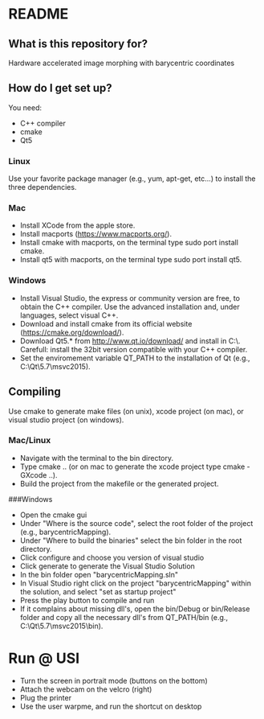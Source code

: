# README #

## What is this repository for? ##

Hardware accelerated image morphing with barycentric coordinates

## How do I get set up? ##

You need:

* C++ compiler
* cmake
* Qt5

### Linux

Use your favorite package manager (e.g., yum, apt-get, etc...) to install the three dependencies. 


### Mac

* Install XCode from the apple store.
* Install macports (https://www.macports.org/).
* Install cmake with macports, on the terminal type sudo port install cmake.
* Install qt5 with macports, on the terminal type sudo port install qt5.
 

### Windows

* Install Visual Studio, the express or community version are free, to obtain the C++ compiler. Use the advanced installation and, under languages, select visual C++.
* Download and install cmake from its official website (https://cmake.org/download/).
* Download Qt5.* from http://www.qt.io/download/ and install in C:\\. Carefull: install the 32bit version compatible with your C++ compiler.
* Set the enviromement variable QT_PATH to the installation of Qt (e.g., C:\\Qt\\5.7\\msvc2015).

## Compiling
Use cmake to generate make files (on unix), xcode project (on mac), or visual studio project (on windows).

### Mac/Linux
* Navigate with the terminal to the bin directory.
* Type cmake .. (or on mac to generate the xcode project type cmake -GXcode ..).
* Build the project from the makefile or the generated project.

###Windows
* Open the cmake gui
* Under "Where is the source code", select the root folder of the project (e.g., barycentricMapping).
* Under "Where to build the binaries" select the bin folder in the root directory.
* Click configure and choose you version of visual studio
* Click generate to generate the Visual Studio Solution
* In the bin folder open "barycentricMapping.sln"
* In Visual Studio right click on the project "barycentricMapping" within the solution, and select "set as startup project"
* Press the play button to compile and run
* If it complains about missing dll's, open the bin/Debug or bin/Release folder and copy all the necessary dll's from QT_PATH/bin (e.g., C:\\Qt\\5.7\\msvc2015\\bin).

# Run @ USI #

* Turn the screen in portrait mode (buttons on the bottom)
* Attach the webcam on the velcro (right)
* Plug the printer
* Use the user warpme, and run the shortcut on desktop